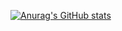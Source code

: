[![Anurag's GitHub stats](https://github-readme-stats.vercel.app/api?username=billmi&show_icons=true)](https://github.com/anuraghazra/github-readme-stats)
